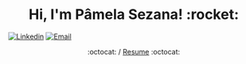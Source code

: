 <h1 align="center">Hi, I'm Pâmela Sezana! :rocket:</h1>

[![Linkedin](https://img.shields.io/badge/-LinkedIn-blue?style=flat&logo=Linkedin&logoColor=white&link=https://linkedin.com/in/pamelasezana/)](https://www.linkedin.com/in/p%C3%A2mela-sezana-7a8b4b1aa/)
[![Email](https://img.shields.io/badge/-Email-c14438?style=flat&logo=Gmail&logoColor=white&link=sezanapamela@gmail.com)](sezanapamela@gmail.com)
<p align="center"> :octocat: / <a href="file:///C:/Users/PAMELA/Desktop/resumo.pdf">Resume<a> :octocat: </p>
